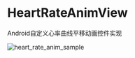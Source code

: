 # HeartRateAnimView
Android自定义心率曲线平移动画控件实现

![heart_rate_anim_sample](https://user-images.githubusercontent.com/40523194/217707540-71e98c34-9703-435d-9e70-53391ac8bc75.gif)
